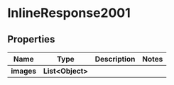 

# InlineResponse2001

## Properties

Name | Type | Description | Notes
------------ | ------------- | ------------- | -------------
**images** | **List&lt;Object&gt;** |  | 



